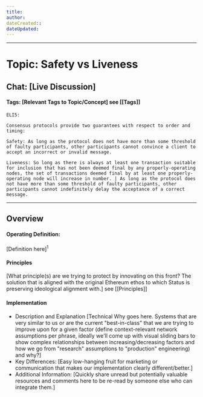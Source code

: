 ```yaml
---
title: 
author:
dateCreated:: 
dateUpdated:
---
```


---

# Topic: Safety vs Liveness
## Chat: [Live Discussion]

#### Tags: [Relevant Tags to Topic/Concept] see [[Tags]]

```
ELI5: 

Consensus protocols provide two guarantees with respect to order and timing:

Safety: As long as the protocol does not have more than some threshold of faulty participants, other participants cannot convince a client to accept an incorrect or invalid message.

Liveness: So long as there is always at least one transaction suitable for inclusion that has not been deemed final by any properly-operating nodes, the set of transactions deemed final by at least one properly-operating node will increase in number. | As long as the protocol does not have more than some threshold of faulty participants, other participants cannot indefinitely delay the acceptance of a correct message.
```
---

## Overview

#### Operating Definition:
[Definition here]<sup>1</sup>

#### Principles
[What principle(s) are we trying to protect by innovating on this front? The solution that is aligned with the original Ethereum ethos to which Status is preserving ideological alignment with.] see [[Principles]]

#### Implementation
- Description and Explanation
	[Technical Why goes here. Systems that are very similar to us or are the current "best-in-class" that we are trying to improve upon for a given factor (define context-relevant network assumptions per phrase, ideally we'll come up with visual sliding bars to show complex relationships between increasing/decreasing factors and how we go from "research" assumptions to "production" engineering) and why?]  
- Key Differences:
	[Easy low-hanging fruit for marketing or communication that makes our implementation clearly different/better.]
- Additional Information:
	[Quickly share unread but potentially valuable resources and comments here to be re-read by someone else who can integrate them.]
